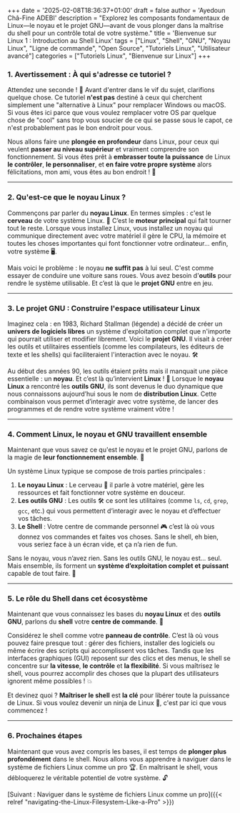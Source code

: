 +++
date = '2025-02-08T18:36:37+01:00'
draft = false
author = 'Ayedoun Châ-Fine ADEBI'
description = "Explorez les composants fondamentaux de Linux—le noyau et le projet GNU—avant de vous plonger dans la maîtrise du shell pour un contrôle total de votre système."
title = 'Bienvenue sur Linux 1 : Introduction au Shell Linux'
tags = ["Linux", "Shell", "GNU", "Noyau Linux", "Ligne de commande", "Open Source", "Tutoriels Linux", "Utilisateur avancé"]
categories = ["Tutoriels Linux", "Bienvenue sur Linux"]
+++

### **1. Avertissement : À qui s'adresse ce tutoriel ?**

Attendez une seconde ! 🚨 Avant d'entrer dans le vif du sujet, clarifions quelque chose. Ce tutoriel **n'est pas** destiné à ceux qui cherchent simplement une "alternative à Linux" pour remplacer Windows ou macOS. Si vous êtes ici parce que vous voulez remplacer votre OS par quelque chose de "cool" sans trop vous soucier de ce qui se passe sous le capot, ce n'est probablement pas le bon endroit pour vous.

Nous allons faire une **plongée en profondeur** dans Linux, pour ceux qui veulent **passer au niveau supérieur** et vraiment comprendre son fonctionnement. Si vous êtes prêt à **embrasser toute la puissance** de Linux **le contrôler**, **le personnaliser**, et **en faire votre propre système** alors félicitations, mon ami, vous êtes au bon endroit ! 🚀

---

### **2. Qu'est-ce que le noyau Linux ?**

Commençons par parler du **noyau Linux**. En termes simples : c'est le **cerveau** de votre système Linux. 🧠 C’est le **moteur principal** qui fait tourner tout le reste. Lorsque vous installez Linux, vous installez un noyau qui communique directement avec votre matériel il gère le CPU, la mémoire et toutes les choses importantes qui font fonctionner votre ordinateur... enfin, votre système 🖥️.

Mais voici le problème : le noyau **ne suffit pas** à lui seul. C'est comme essayer de conduire une voiture sans roues. Vous avez besoin d'**outils** pour rendre le système utilisable. Et c’est là que le **projet GNU** entre en jeu.

---

### **3. Le projet GNU : Construire l'espace utilisateur Linux**

Imaginez cela : en 1983, Richard Stallman (légende) a décidé de créer un **univers de logiciels libres** un système d'exploitation complet que n'importe qui pourrait utiliser et modifier librement. Voici le **projet GNU**. Il visait à créer les outils et utilitaires essentiels (comme les compilateurs, les éditeurs de texte et les shells) qui faciliteraient l'interaction avec le noyau. 🛠️

Au début des années 90, les outils étaient prêts mais il manquait une pièce essentielle : un **noyau**. Et c’est là qu’intervient **Linux** ! 🎉 Lorsque le **noyau Linux** a rencontré les **outils GNU**, ils sont devenus le duo dynamique que nous connaissons aujourd’hui sous le nom de **distribution Linux**. Cette combinaison vous permet d’interagir avec votre système, de lancer des programmes et de rendre votre système vraiment vôtre !

---

### **4. Comment Linux, le noyau et GNU travaillent ensemble**

Maintenant que vous savez ce qu'est le noyau et le projet GNU, parlons de la magie de **leur fonctionnement ensemble**. 🧩

Un système Linux typique se compose de trois parties principales :

1. **Le noyau Linux** : Le cerveau 🧠 il parle à votre matériel, gère les ressources et fait fonctionner votre système en douceur.
2. **Les outils GNU** : Les outils 🛠️ ce sont les utilitaires (comme `ls`, `cd`, `grep`, `gcc`, etc.) qui vous permettent d’interagir avec le noyau et d’effectuer vos tâches.
3. **Le Shell** : Votre centre de commande personnel 🎮 c’est là où vous donnez vos commandes et faites vos choses. Sans le shell, eh bien, vous seriez face à un écran vide, et ça n’a rien de fun.

Sans le noyau, vous n’avez rien. Sans les outils GNU, le noyau est... seul. Mais ensemble, ils forment un **système d’exploitation complet et puissant** capable de tout faire. 🤖

---

### **5. Le rôle du Shell dans cet écosystème**

Maintenant que vous connaissez les bases du **noyau Linux** et des **outils GNU**, parlons du **shell** votre **centre de commande**. 🚀

Considérez le shell comme votre **panneau de contrôle**. C’est là où vous pouvez faire presque tout : gérer des fichiers, installer des logiciels ou même écrire des scripts qui accomplissent vos tâches. Tandis que les interfaces graphiques (GUI) reposent sur des clics et des menus, le shell se concentre sur **la vitesse**, **le contrôle** et **la flexibilité**. Si vous maîtrisez le shell, vous pourrez accomplir des choses que la plupart des utilisateurs ignorent même possibles ! 💥

Et devinez quoi ? **Maîtriser le shell** est **la clé** pour libérer toute la puissance de Linux. Si vous voulez devenir un ninja de Linux 🥷, c'est par ici que vous commencez !

---

### **6. Prochaines étapes**

Maintenant que vous avez compris les bases, il est temps de **plonger plus profondément** dans le shell. Nous allons vous apprendre à naviguer dans le système de fichiers Linux comme un pro 🏆. En maîtrisant le shell, vous débloquerez le véritable potentiel de votre système. 🔓

[Suivant : Naviguer dans le système de fichiers Linux comme un pro]({{< relref "navigating-the-Linux-Filesystem-Like-a-Pro" >}})

